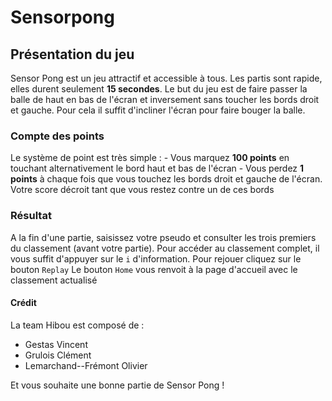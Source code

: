 # Sensorpong

## Présentation du jeu
Sensor Pong est un jeu attractif et accessible à tous. Les partis sont rapide, elles durent seulement **15 secondes**.
Le but du jeu est de faire passer la balle de haut en bas de l\'écran et inversement sans toucher les bords droit et gauche. Pour cela il suffit d'incliner l'écran pour faire bouger la balle.


### Compte des points
Le système de point est très simple :
	- Vous marquez **100 points** en touchant alternativement le bord haut et bas de l'écran
	- Vous perdez **1 points** à chaque fois que vous touchez les bords droit et gauche de l'écran. Votre score décroit tant que vous restez contre un de ces bords


### Résultat
 A la fin d\'une partie, saisissez votre pseudo et consulter les trois premiers du classement (avant votre partie).
 Pour accéder au classement complet, il vous suffit d\'appuyer sur le `i` d\'information.
Pour rejouer cliquez sur le bouton `Replay`
Le bouton `Home` vous renvoit à la page d\'accueil avec le classement actualisé



#### Crédit
La team Hibou est composé de :
- Gestas Vincent 
- Grulois Clément
- Lemarchand--Frémont Olivier

Et vous souhaite une bonne partie de Sensor Pong !
